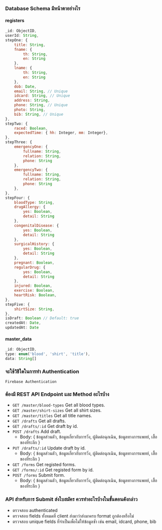 ### Database Schema มีหน้าตาอย่างไร

#### registers

```javascript
_id: ObjectID,
userId: String,
stepOne: {
    title: String,
    fname: {
        th: String,
        en: String
    },
    lname: {
        th: String,
        en: String
    },
    dob: Date,
    email: String, // Unique
    idcard: String, // Unique
    address: String,
    phone: String, // Unique
    photo: String,
    bib: String, // Unique
},
stepTwo: {
    raced: Boolean,
    expectedTime: { hh: Integer, mm: Integer},
},
stepThree: {
    emergencyOne: {
        fullname: String,
        relation: String,
        phone: String
    },
    emergencyTwo: {
        fullname: String,
        relation: String,
        phone: String
    },
},
stepFour: {
    bloodType: String,
    drugAllergy: {
        yes: Boolean,
        detail: String
    },
    congenitalDisease: {
        yes: Boolean,
        detail: String
    },
    surgicalHistory: {
        yes: Boolean,
        detail: String
    },
    pregnant: Boolean,
    regularDrug: {
        yes: Boolean,
        detail: String
    },
    injured: Boolean,
    exercise: Boolean,
    heartRisk: Boolean,
},
stepFive: {
    shirtSize: String,
},
isDraft: Boolean // Default: true
createdAt: Date,
updatedAt: Date
```

#### master_data

```javascript
_id: ObjectID,
type: enum('blood', 'shirt', 'title'),
data: String[]
```

### จะใช้วิธีใดในการทำ Authentication

    Firebase Authentication

### ต้องมี REST API Endpoint และ Method อะไรบ้าง

-   `GET /master/blood-types` Get all blood types.
-   `GET /master/shirt-sizes` Get all shirt sizes.
-   `GET /master/titles` Get all title names.
-   `GET /drafts` Get all drafts.
-   `GET /drafts/:id` Get draft by id.
-   `POST /drafts` Add draft.
    -   Body: { ข้อมูลส่วนตัว, ข้อมูลเกี่ยวกับการวิ่ง, ผู้ติดต่อฉุกเฉิน, ข้อมูลทางการแพทย์, เสื้อของที่ระลึก }
-   `PUT /drafts/:id` Update draft by id.
    -   Body: { ข้อมูลส่วนตัว, ข้อมูลเกี่ยวกับการวิ่ง, ผู้ติดต่อฉุกเฉิน, ข้อมูลทางการแพทย์, เสื้อของที่ระลึก }
-   `GET /forms` Get registed forms.
-   `GET /forms/:id` Get registed form by id.
-   `POST /forms` Submit form.
    -   Body: { ข้อมูลส่วนตัว, ข้อมูลเกี่ยวกับการวิ่ง, ผู้ติดต่อฉุกเฉิน, ข้อมูลทางการแพทย์, เสื้อของที่ระลึก }

### API สำหรับการ Submit ส่งใบสมัคร ควรทำอะไรบ้างในขั้นตอนดังกล่าว

-   ตรวจสอบ authenticated
-   ตรวจสอบ fields ทั้งหมดที่ client ส่งมาว่าส่งมาครบ format ถูกต้องหรือไม่
-   ตรวจสอบ unique fields ที่จำเป็นเพื่อไม่ให้ข้อมูลซ้ำ เช่น email, idcard, phone, bib
